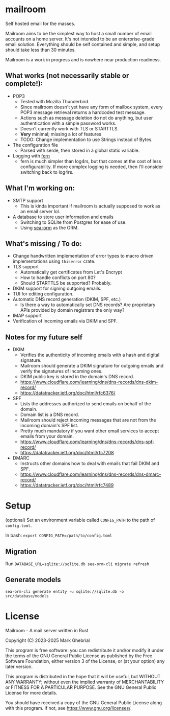 # mailroom

Self hosted email for the masses.

Mailroom aims to be the simplest way to host a small number of email accounts on a home server. It's not intended to be an enterprise-grade email solution. Everything should be self contained and simple, and setup should take less than 30 minutes.

Mailroom is a work in progress and is nowhere near production readiness.

## What works (not necessarily stable or complete!):
- POP3
   - Tested with Mozilla Thunderbird.
   - Since mailroom doesn't yet have any form of mailbox system, every POP3 message retrieval returns a hardcoded test message.
   - Actions such as message deletion do not do anything, but user authentication with a simple password works.
   - Doesn't currently work with TLS or STARTTLS.
   - **Very** minimal; missing a lot of features
   - TODO: Change implementation to use Strings instead of Bytes.
- The configuration file
   - Parsed with serde, then stored in a global static variable.
- Logging with [fern](https://docs.rs/fern/latest/fern/)
   - fern is much simpler than log4rs, but that comes at the cost of less configurability. If more complex logging is needed, then I'll consider switching back to log4rs.

## What I'm working on:
- SMTP support
   - This is kinda important if mailroom is actually supposed to work as an email server lol.
- A database to store user information and emails
   - Switching to SQLite from Postgres for ease of use.
   - Using [sea-orm](https://www.sea-ql.org/SeaORM/) as the ORM.

## What's missing / To do:
- Change handwritten implementation of error types to macro driven implementations using `thiserror` crate.
- TLS support
   - Automatically get certificates from Let's Encrypt
   - How to handle conflicts on port 80?
   - Should STARTTLS be supported? Probably.
- DKIM support for signing outgoing emails.
- TUI for editing configuration.
- Automatic DNS record generation (DKIM, SPF, etc.)
   - Is there a way to automatically set DNS records? Are proprietary APIs provided by domain registrars the only way?
- IMAP support
- Verification of incoming emails via DKIM and SPF.

## Notes for my future self
- DKIM
   - Verifies the authenticity of incoming emails with a hash and digital signature.
   - Mailroom should generate a DKIM signature for outgoing emails and verify the signatures of incoming ones.
   - DKIM public key is stored in the domain's DNS record.
   - https://www.cloudflare.com/learning/dns/dns-records/dns-dkim-record/
   - https://datatracker.ietf.org/doc/html/rfc6376/
- SPF
   - Lists the addresses authorized to send emails on behalf of the domain.
   - Domain list is a DNS record.
   - Mailroom should reject incoming messages that are not from the incoming domain's SPF list.
   - Pretty much mandatory if you want other email services to accept emails from your domain.
   - https://www.cloudflare.com/learning/dns/dns-records/dns-spf-record/
   - https://datatracker.ietf.org/doc/html/rfc7208
- DMARC
   - Instructs other domains how to deal with emails that fail DKIM and SPF.
   - https://www.cloudflare.com/learning/dns/dns-records/dns-dmarc-record/
   - https://datatracker.ietf.org/doc/html/rfc7489

# Setup

(optional) Set an environment variable called `CONFIG_PATH` to the path of `config.toml`.

In bash: `export CONFIG_PATH=/path/to/config.toml`

## Migration

Run `DATABASE_URL=sqlite://sqlite.db sea-orm-cli migrate refresh`

## Generate models

`sea-orm-cli generate entity -u sqlite://sqlite.db -o src/database/models`

# License

Mailroom - A mail server written in Rust

Copyright (C) 2023-2025 Mark Ghebrial

This program is free software: you can redistribute it and/or modify it under the terms of the GNU General Public License as published by the Free Software Foundation, either version 3 of the License, or (at your option) any later version.

This program is distributed in the hope that it will be useful, but WITHOUT ANY WARRANTY; without even the implied warranty of MERCHANTABILITY or FITNESS FOR A PARTICULAR PURPOSE.  See the GNU General Public License for more details.

You should have received a copy of the GNU General Public License along with this program.  If not, see https://www.gnu.org/licenses/.